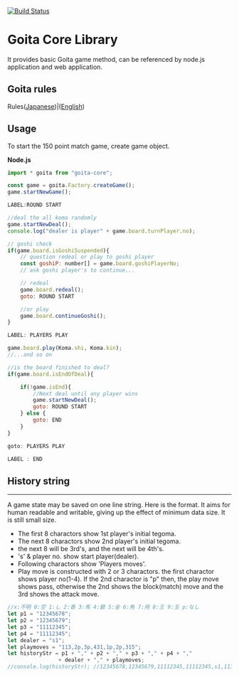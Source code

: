 [![Build Status](https://travis-ci.org/Goita/goita-core-js.svg?branch=master)](https://travis-ci.org/Goita/goita-core-js)

# Goita Core Library

It provides basic Goita game method, can be referenced by node.js application and web application.

## Goita rules

Rules([Japanese](http://goita.jp/rule/))|([English](https://www.pagat.com/climbing/goita.html))

## Usage

To start the 150 point match game, create game object.

__Node.js__

```javascript
import * goita from "goita-core";

const game = goita.Factory.createGame();
game.startNewGame();

LABEL:ROUND START

//deal the all koma randomly
game.startNewDeal();
console.log("dealer is player" + game.board.turnPlayer.no);

// goshi check
if(game.board.isGoshiSuspended){
    // question redeal or play to goshi player
    const goshiP: number[] = game.board.goshiPlayerNo;
    // ask goshi player's to continue...

    // redeal
    game.board.redeal();
    goto: ROUND START

    //or play
    game.board.continueGoshi();
}

LABEL: PLAYERS PLAY

game.board.play(Koma.shi, Koma.kin);
//...and so on

//is the board finished to deal?
if(game.board.isEndOfDeal){

    if(!game.isEnd){
        //Next deal until any player wins
        game.startNewDeal();
        goto: ROUND START
    } else {
        goto: END
    }
}

goto: PLAYERS PLAY

LABEL : END
```

## History string
---

A game state may be saved on one line string. Here is the format.
It aims for human readable and writable, giving up the effect of minimum data size. It is still small size. 

- The first 8 charactors show 1st player's initial tegoma.
- The next 8 charactors show 2nd player's initial tegoma.
- the next 8 will be 3rd's, and the next will be 4th's.
- 's' & player no. show start player(dealer).
- Following charactors show 'Players moves'.
- Play move is constructed with 2 or 3 charactors. the first charactor shows player no(1-4). If the 2nd charactor is "p" then, the play move shows pass, otherwise the 2nd shows the block(match) move and the 3rd shows the attack move.


```javascript
//x:不明 0:空 1:し 2:香 3:馬 4:銀 5:金 6:角 7:飛 8:王 9:玉 p:なし
let p1 = "12345678";
let p2 = "12345679";
let p3 = "11112345";
let p4 = "11112345";
let dealer = "s1";
let playmoves = "113,2p,3p,431,1p,2p,315";
let historyStr = p1 + "," + p2 + "," + p3 + "," + p4 + "," 
                + dealer + "," + playmoves;
//console.log(historyStr); //12345678,12345679,11112345,11112345,s1,113,2p,3p,431,1p,2p,315
```